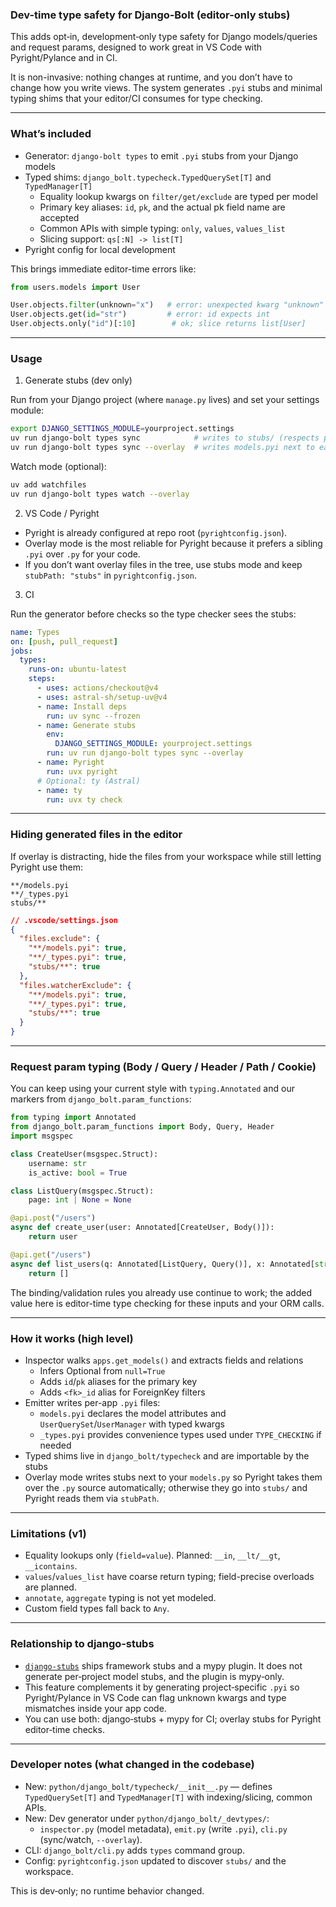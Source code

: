 ### Dev-time type safety for Django‑Bolt (editor-only stubs)

This adds opt‑in, development‑only type safety for Django models/queries and request params, designed to work great in VS Code with Pyright/Pylance and in CI.

It is non-invasive: nothing changes at runtime, and you don’t have to change how you write views. The system generates `.pyi` stubs and minimal typing shims that your editor/CI consumes for type checking.

---

### What’s included

- Generator: `django-bolt types` to emit `.pyi` stubs from your Django models
- Typed shims: `django_bolt.typecheck.TypedQuerySet[T]` and `TypedManager[T]`
  - Equality lookup kwargs on `filter/get/exclude` are typed per model
  - Primary key aliases: `id`, `pk`, and the actual pk field name are accepted
  - Common APIs with simple typing: `only`, `values`, `values_list`
  - Slicing support: `qs[:N] -> list[T]`
- Pyright config for local development

This brings immediate editor-time errors like:

```python
from users.models import User

User.objects.filter(unknown="x")   # error: unexpected kwarg "unknown"
User.objects.get(id="str")         # error: id expects int
User.objects.only("id")[:10]        # ok; slice returns list[User]
```

---

### Usage

1. Generate stubs (dev only)

Run from your Django project (where `manage.py` lives) and set your settings module:

```bash
export DJANGO_SETTINGS_MODULE=yourproject.settings
uv run django-bolt types sync            # writes to stubs/ (respects pyrightconfig.json)
uv run django-bolt types sync --overlay  # writes models.pyi next to each models.py (recommended for Pyright)
```

Watch mode (optional):

```bash
uv add watchfiles
uv run django-bolt types watch --overlay
```

2. VS Code / Pyright

- Pyright is already configured at repo root (`pyrightconfig.json`).
- Overlay mode is the most reliable for Pyright because it prefers a sibling `.pyi` over `.py` for your code.
- If you don’t want overlay files in the tree, use stubs mode and keep `stubPath: "stubs"` in `pyrightconfig.json`.

3. CI

Run the generator before checks so the type checker sees the stubs:

```yaml
name: Types
on: [push, pull_request]
jobs:
  types:
    runs-on: ubuntu-latest
    steps:
      - uses: actions/checkout@v4
      - uses: astral-sh/setup-uv@v4
      - name: Install deps
        run: uv sync --frozen
      - name: Generate stubs
        env:
          DJANGO_SETTINGS_MODULE: yourproject.settings
        run: uv run django-bolt types sync --overlay
      - name: Pyright
        run: uvx pyright
      # Optional: ty (Astral)
      - name: ty
        run: uvx ty check
```

---

### Hiding generated files in the editor

If overlay is distracting, hide the files from your workspace while still letting Pyright use them:

```gitignore
**/models.pyi
**/_types.pyi
stubs/**
```

```json
// .vscode/settings.json
{
  "files.exclude": {
    "**/models.pyi": true,
    "**/_types.pyi": true,
    "stubs/**": true
  },
  "files.watcherExclude": {
    "**/models.pyi": true,
    "**/_types.pyi": true,
    "stubs/**": true
  }
}
```

---

### Request param typing (Body / Query / Header / Path / Cookie)

You can keep using your current style with `typing.Annotated` and our markers from `django_bolt.param_functions`:

```python
from typing import Annotated
from django_bolt.param_functions import Body, Query, Header
import msgspec

class CreateUser(msgspec.Struct):
    username: str
    is_active: bool = True

class ListQuery(msgspec.Struct):
    page: int | None = None

@api.post("/users")
async def create_user(user: Annotated[CreateUser, Body()]):
    return user

@api.get("/users")
async def list_users(q: Annotated[ListQuery, Query()], x: Annotated[str, Header(alias="x-test")]):
    return []
```

The binding/validation rules you already use continue to work; the added value here is editor-time type checking for these inputs and your ORM calls.

---

### How it works (high level)

- Inspector walks `apps.get_models()` and extracts fields and relations
  - Infers Optional from `null=True`
  - Adds `id`/`pk` aliases for the primary key
  - Adds `<fk>_id` alias for ForeignKey filters
- Emitter writes per-app `.pyi` files:
  - `models.pyi` declares the model attributes and `UserQuerySet`/`UserManager` with typed kwargs
  - `_types.pyi` provides convenience types used under `TYPE_CHECKING` if needed
- Typed shims live in `django_bolt/typecheck` and are importable by the stubs
- Overlay mode writes stubs next to your `models.py` so Pyright takes them over the `.py` source automatically; otherwise they go into `stubs/` and Pyright reads them via `stubPath`.

---

### Limitations (v1)

- Equality lookups only (`field=value`). Planned: `__in`, `__lt/__gt`, `__icontains`.
- `values`/`values_list` have coarse return typing; field-precise overloads are planned.
- `annotate`, `aggregate` typing is not yet modeled.
- Custom field types fall back to `Any`.

---

### Relationship to django‑stubs

- [`django-stubs`](https://github.com/typeddjango/django-stubs) ships framework stubs and a mypy plugin. It does not generate per‑project model stubs, and the plugin is mypy‑only.
- This feature complements it by generating project‑specific `.pyi` so Pyright/Pylance in VS Code can flag unknown kwargs and type mismatches inside your app code.
- You can use both: django‑stubs + mypy for CI; overlay stubs for Pyright editor‑time checks.

---

### Developer notes (what changed in the codebase)

- New: `python/django_bolt/typecheck/__init__.py` — defines `TypedQuerySet[T]` and `TypedManager[T]` with indexing/slicing, common APIs.
- New: Dev generator under `python/django_bolt/_devtypes/`:
  - `inspector.py` (model metadata), `emit.py` (write `.pyi`), `cli.py` (sync/watch, `--overlay`).
- CLI: `django_bolt/cli.py` adds `types` command group.
- Config: `pyrightconfig.json` updated to discover `stubs/` and the workspace.

This is dev‑only; no runtime behavior changed.
